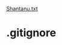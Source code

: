 [Shantanu.txt](https://github.com/Shantanu036666/.gitignore/files/10306523/Shantanu.txt)
# .gitignore

